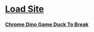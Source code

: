 # [Load Site](https://bjorn37381.github.io/Sites.html)


### [Chrome Dino Game Duck To Break](https://bjorn37381.github.io/index.html)
